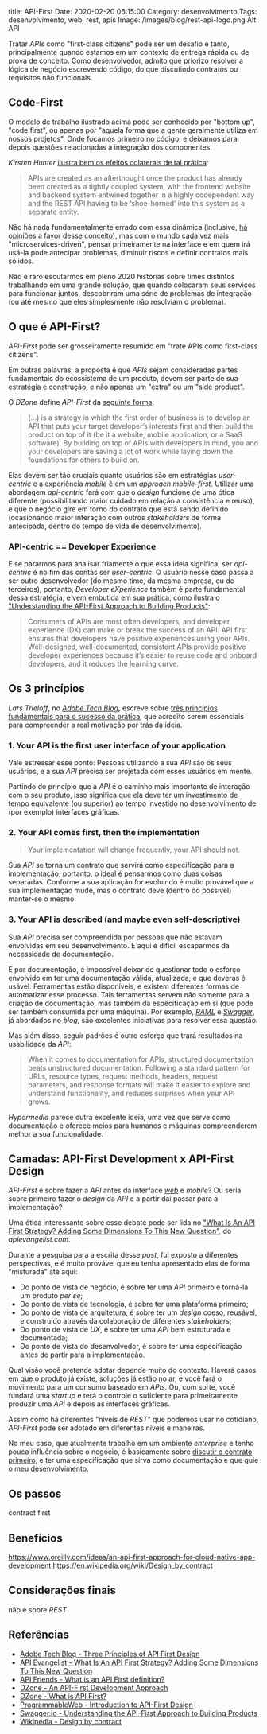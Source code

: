 title: API-First
Date: 2020-02-20 06:15:00
Category: desenvolvimento
Tags: desenvolvimento, web, rest, apis
Image: /images/blog/rest-api-logo.png
Alt: API

Tratar _APIs_ como "first-class citizens" pode ser um desafio e tanto, principalmente quando estamos em um contexto
de entrega rápida ou de prova de conceito. Como desenvolvedor, admito que priorizo resolver a lógica de negócio
escrevendo código, do que discutindo contratos ou requisitos não funcionais.

<!-- PELICAN_END_SUMMARY -->

## Code-First

O modelo de trabalho ilustrado acima pode ser conhecido por "bottom up", "code first", ou apenas por "aquela forma que a gente
geralmente utiliza em nossos projetos". Onde focamos primeiro no código, e
deixamos para depois questões relacionadas à integração dos componentes.

_Kirsten Hunter_ [ilustra bem os efeitos colaterais de tal prática](https://www.programmableweb.com/news/introduction-to-api-first-design/analysis/2016/10/31 "Introduction to API-First Design"):

> APIs are created as an afterthought once the product has already been created as a tightly coupled system, with the frontend website and backend system entwined together in a highly codependent way and the REST API having to be ‘shoe-horned’ into this system as a separate entity.

Não há nada fundamentalmente errado com essa dinâmica (inclusive, [há opiniões a favor desse conceito](https://www.youtube.com/watch?v=Tb823aqgX_0 "Bottom Up vs Top Down Design in Clojure")), mas com o mundo
cada vez mais "microservices-driven", pensar primeiramente na interface e em quem irá usá-la pode antecipar problemas, diminuir riscos e definir contratos mais sólidos.

Não é raro escutarmos em pleno 2020 histórias sobre times distintos trabalhando em uma grande solução, que quando
colocaram seus serviços para funcionar juntos, descobriram uma série de problemas de integração (ou até mesmo que eles
simplesmente não resolviam o problema).

## O que é API-First?

_API-First_ pode ser grosseiramente resumido em "trate APIs como first-class citizens".

Em outras palavras, a proposta é que _APIs_ sejam consideradas partes fundamentais
do ecossistema de um produto, devem ser parte de sua estratégia e construção,
e não apenas um "extra" ou um "side product".

O _DZone_ define _API-First_ da [seguinte forma](https://dzone.com/articles/an-api-first-development-approach-1 "An API-First Development Approach"):

> (...) is a strategy in which the first order of business is to develop an API that puts your target developer’s interests first and then build the product on top of it (be it a website, mobile application, or a SaaS software). By building on top of APIs with developers in mind, you and your developers are saving a lot of work while laying down the foundations for others to build on.

Elas devem ser tão cruciais quanto usuários são em estratégias _user-centric_ e a experiência
_mobile_ é em um _approach_ _mobile-first_. Utilizar uma abordagem _api-centric_
fará com que o _design_ funcione de uma ótica diferente (possibilitando maior cuidado em relação
a consistência e reuso), e que o negócio gire em torno do contrato que está sendo definido (ocasionando
maior interação com outros _stakeholders_ de forma antecipada, dentro do tempo de vida de desenvolvimento).

### API-centric == Developer Experience

E se pararmos para analisar friamente o que essa ideia significa, ser _api-centric_ é no fim das contas ser _user-centric_.
O usuário nesse caso passa a ser outro desenvolvedor (do mesmo time, da mesma empresa, ou de terceiros), portanto,
_Developer eXperience_ também é parte fundamental dessa estratégia, e vem embutida em sua prática, como ilustra o ["Understanding the API-First Approach to Building Products"](https://swagger.io/resources/articles/adopting-an-api-first-approach/ "Leia mais no Swagger.io"):

> Consumers of APIs are most often developers, and developer experience (DX) can make or break the success of an API. API first ensures that developers have positive experiences using your APIs. Well-designed, well-documented, consistent APIs provide positive developer experiences because it’s easier to reuse code and onboard developers, and it reduces the learning curve.

## Os 3 princípios

_Lars Trieloff_, no [_Adobe Tech Blog_](https://medium.com/adobetech "Leia o blog de tecnologia da Adobe"), escreve sobre
[três princípios fundamentais para o sucesso da prática](https://medium.com/adobetech/three-principles-of-api-first-design-fa6666d9f694 "Veja mais no Adobe Tech Blog"),
que acredito serem essenciais para compreender a real motivação por trás da ideia.

### 1. Your API is the first user interface of your application

Vale estressar esse ponto: Pessoas utilizando a sua _API_ são os seus usuários, e a sua _API_ precisa ser projetada com
esses usuários em mente.

Partindo do princípio que a _API_ é o caminho mais importante de interação com o seu produto, isso significa que ela
deve ter um investimento de tempo equivalente (ou superior) ao tempo investido no desenvolvimento de (por exemplo) interfaces
gráficas.

### 2. Your API comes first, then the implementation

> Your implementation will change frequently, your API should not.

Sua _API_ se torna um contrato que servirá como especificação para a implementação, portanto, o ideal é pensarmos como
duas coisas separadas. Conforme a sua aplicação for evoluindo é muito provável que a sua implementação mude, mas o
contrato deve (dentro do possível) manter-se o mesmo.

### 3. Your API is described (and maybe even self-descriptive)

Sua _API_ precisa ser compreendida por pessoas que não estavam envolvidas em seu desenvolvimento. E aqui é difícil
escaparmos da necessidade de documentação.

E por documentação, é impossível deixar de questionar todo o esforço envolvido em ter uma documentação válida, atualizada,
e que deveras é usável. Ferramentas estão disponíveis, e existem diferentes formas de automatizar esse processo. Tais
ferramentas servem não somente para a criação de documentação, mas também da especificação em si (que pode ser
também consumida por uma máquina). Por exemplo, [_RAML_]({tag}raml "Leia mais sobre RAML") e
[_Swagger_]({tag}swagger "Leia mais sobre Swagger"), já abordados no _blog_, são excelentes iniciativas para
resolver essa questão.

Mas além disso, seguir padrões é outro esforço que trará resultados na usabilidade da _API_:

> When it comes to documentation for APIs, structured documentation beats unstructured documentation. Following a standard pattern for URLs, resource types, request methods, headers, request parameters, and response formats will make it easier to explore and understand functionality, and reduces surprises when your API grows.

_Hypermedia_ parece outra excelente ideia, uma vez que serve como documentação e oferece meios para
humanos e máquinas compreenderem melhor a sua funcionalidade.

## Camadas: API-First Development x API-First Design

_API-First_ é sobre fazer a _API_ antes da interface [_web_]({tag}web "Leia mais sobre web") e _mobile_? Ou
seria sobre primeiro fazer o _design_ da _API_ e a partir daí passar para a implementação?

Uma ótica interessante sobre esse debate pode ser lida no ["What Is An API First Strategy? Adding Some Dimensions To This New Question"](https://apievangelist.com/2014/08/11/what-is-an-api-first-strategy-adding-some-dimensions-to-this-new-question/ "Leia mais no API Evangelist"), do _apievangelist.com_.

Durante a pesquisa para a escrita desse _post_, fui exposto a diferentes perspectivas, e é muito provável que eu
tenha apresentado elas de forma "misturada" até aqui:

- Do ponto de vista de negócio, é sobre ter uma _API_ primeiro e torná-la um produto _per se_;
- Do ponto de vista de tecnologia, é sobre ter uma plataforma primeiro;
- Do ponto de vista de arquitetura, é sobre ter um _design_ coeso, reusável, e construído através da colaboração de diferentes _stakeholders_;
- Do ponto de vista de _UX_, é sobre ter uma _API_ bem estruturada e documentada;
- Do ponto de vista do desenvolvedor, é sobre ter uma especificação antes de partir para a implementação.

Qual visão você pretende adotar depende muito do contexto. Haverá casos em que o produto já existe,
soluções já estão no ar, e você fará o movimento para um consumo baseado em _APIs_. Ou, com sorte, você fundará
uma _startup_ e terá o controle o suficiente para primeiramente produzir uma _API_ e depois as interfaces gráficas.

Assim como há diferentes "níveis de _REST_" que podemos usar no cotidiano, _API-First_ pode ser adotado em diferentes níveis
e maneiras.

No meu caso, que atualmente trabalho em um ambiente _enterprise_ e tenho pouca influência sobre o negócio, é basicamente
sobre [discutir o contrato primeiro](https://en.wikipedia.org/wiki/Design_by_contract "Design by contract"), e ter uma especificação que sirva como documentação e que guie o meu desenvolvimento.

## Os passos

contract first

## Benefícios

https://www.oreilly.com/ideas/an-api-first-approach-for-cloud-native-app-development
https://en.wikipedia.org/wiki/Design_by_contract

## Considerações finais

não é sobre _REST_

## Referências

- [Adobe Tech Blog - Three Principles of API First Design](https://medium.com/adobetech/three-principles-of-api-first-design-fa6666d9f694)
- [API Evangelist - What Is An API First Strategy? Adding Some Dimensions To This New Question](https://apievangelist.com/2014/08/11/what-is-an-api-first-strategy-adding-some-dimensions-to-this-new-question/)
- [API Friends - What is an API First definition?](https://apifriends.com/api-creation/api-first/)
- [DZone - An API-First Development Approach](https://dzone.com/articles/an-api-first-development-approach-1)
- [DZone - What is API First?](https://dzone.com/articles/what-api-first)
- [ProgrammableWeb - Introduction to API-First Design](https://www.programmableweb.com/news/introduction-to-api-first-design/analysis/2016/10/31)
- [Swagger.io - Understanding the API-First Approach to Building Products](https://swagger.io/resources/articles/adopting-an-api-first-approach/)
- [Wikipedia - Design by contract](https://en.wikipedia.org/wiki/Design_by_contract)
